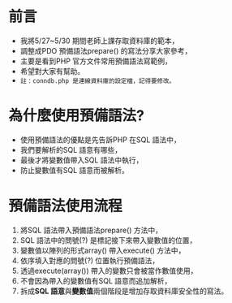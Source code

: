 # 前言
* 我將5/27~5/30 期間老師上課存取資料庫的範本，
* 調整成PDO 預備語法prepare() 的寫法分享大家參考，
* 主要是看到PHP 官方文件常用預備語法寫範例，
* 希望對大家有幫助。
* `註：conndb.php 是連線資料庫的設定檔，記得要修改。`

# 為什麼使用預備語法?
* 使用預備語法的優點是先告訴PHP 在SQL 語法中，
* 我們要解析的SQL 語意有哪些，
* 最後才將變數值帶入SQL 語法中執行，
* 防止變數值有SQL 語意而被解析。

# 預備語法使用流程
1. 將SQL 語法帶入預備語法prepare() 方法中，
2. SQL 語法中的問號(?) 是標記接下來帶入變數值的位置，
3. 變數值以陣列的形式array() 帶入execute() 方法中，
4. 依序填入對應的問號(?) 位置執行預備語法，
5. 透過execute(array()) 帶入的變數只會被當作數值使用，
6. 不會因為帶入的變數值有SQL 語意而追加解析，
7. 拆成**SQL 語意**與**變數值**兩個階段是增加存取資料庫安全性的寫法。